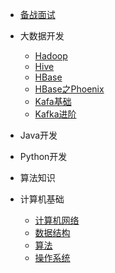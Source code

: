 <!--
 * @Author: Alan
 * @Date: 2021-10-31 12:36:56
 * @LastEditTime: 2022-03-12 15:41:13
 * @LastEditors: Alan
 * @Description: 
 * 
-->

* [备战面试]()
  
* 大数据开发

  * [Hadoop](./content/b-1面试题总结-Java基础.md)
  * [Hive](./content/b-2Java集合.md)
  * [HBase](./content/Hbase/basic.md)
  * [HBase之Phoenix](./content/b-4jvm.md)
  * [Kafa基础](./content/Kafka/basic.md)
  * [Kafka进阶](./content/Kafka/progress.md)

* Java开发

* Python开发
  
* 算法知识

* 计算机基础

  * [计算机网络](./content/c-1计算机网络.md)
  * [数据结构](./content/c-2数据结构.md)
  * [算法](./content/c-3算法.md)
  * [操作系统](./content/c-4操作系统.md)

  

